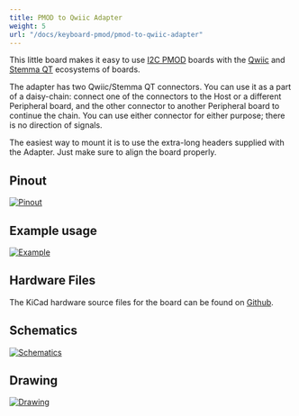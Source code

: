 ```yaml
---
title: PMOD to Qwiic Adapter
weight: 5
url: "/docs/keyboard-pmod/pmod-to-qwiic-adapter"
---
```


This little board makes it easy to use [I2C PMOD](https://blog.digilentinc.com/new-i2c-standard-for-pmods/) boards with the [Qwiic](https://www.sparkfun.com/qwiic) and [Stemma QT](https://learn.adafruit.com/introducing-adafruit-stemma-qt/what-is-stemma-qt) ecosystems of boards.

The adapter has two Qwiic/Stemma QT connectors. You can use it as a part of a daisy-chain: connect one of the connectors to the Host or a different Peripheral board, and the other connector to another Peripheral board to continue the chain. You can use either connector for either purpose; there is no direction of signals.

The easiest way to mount it is to use the extra-long headers supplied with the Adapter. Just make sure to align the board properly.

## Pinout

<div class="text-center">

[![Pinout](/docs/keyboard-pmod/pmod_to_qwiic_pinout.png)](/docs/keyboard-pmod/pmod_to_qwiic_pinout.png)

</div>

## Example usage

<div class="text-center">

[![Example](/docs/keyboard-pmod/keyboard-pmod-to-qwiic.jpg)](/docs/keyboard-pmod/keyboard-pmod-to-qwiic.jpg)

</div>

## Hardware Files

The KiCad hardware source files for the board can be found on [Github](https://github.com/solderparty/pmod_to_qwiic_adapter).

## Schematics

<div class="text-center">

[![Schematics](/docs/keyboard-pmod/pmod_to_qwiic_schematic.png)](/docs/keyboard-pmod/pmod_to_qwiic_schematic.png)

</div>

## Drawing

<div class="text-center">

[![Drawing](/docs/keyboard-pmod/pmod_to_qwiic_drawing.png)](/docs/keyboard-pmod/pmod_to_qwiic_drawing.png)

</div>
